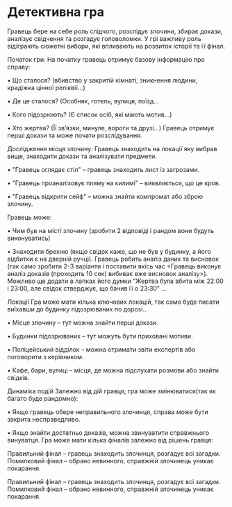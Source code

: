 # Детективна гра
Гравець бере на себе роль слідчого, розслідує злочини, збирає докази, аналізує свідчення та розгадує головоломки. У грі важливу роль відіграють сюжетні вибори, які впливають на розвиток історії та її фінал.

Початок гри:
На початку гравець отримує базову інформацію про справу:

•	Що сталося? (вбивство у закритій кімнаті, зникнення людини, крадіжка цінної реліквії…)

•	Де це сталося? (Особняк, готель, вулиця, поїзд…

•	Кого підозрюють? (Є список осіб, які мають мотив…)

•	Хто жертва? (Її зв’язки, минуле, вороги та друзі…)
Гравець отримує перші докази та може почати розслідування.

Дослідження місця злочину:
Гравець знаходить на локації яку вибрав вище, знаходити докази та аналізувати предмети.

•	"Гравець оглядає стіл" – гравець знаходить лист із загрозами.

•	"Гравець проаналізовує пляму на килимі" – виявляється, що це кров.

•	"Гравець відкрити сейф" – можна знайти компромат або зброю злочину.

Гравець може:

•	Чим був на місті злочину (зробити 2 відповіді і рандом вони будуть виконуватись)

•	Знаходити брехню (якщо свідок каже, що не був у будинку, а його відбитки є на дверній ручці).
Гравець робить аналіз даних та висновок (так само зробити 2-3 варіанти і поставити якісь час <Гравець виконує аналіз доказів (проходить 10 сек) вибиває вже висновок аналізу>). Можливо ще додати в лапках його думки “Жертва була вбита між 22:00 і 23:00, але свідок стверджує, що бачив її о 23:30” …

Локації
Гра може мати кілька ключових локацій, так само буде писати виїхавши до будинку підозрюваних по дорозі…

•	Місце злочину – тут можна знайти перші докази.

•	Будинки підозрюваних – тут можуть бути приховані мотиви.

•	Поліцейський відділок – можна отримати звіти експертів або поговорити з керівником.

•	Кафе, бари, вулиці – місця, де можна підслухати розмови або знайти свідків.

Динаміка подій
Залежно від дій гравця, гра може змінюватися(так як багато буде рандомно):

•	Якщо гравець обере неправильного злочинця, справа може бути закрита несправедливо.

•	Якщо знайти достатньо доказів, можна звинуватити справжнього винуватця.
Гра може мати кілька фіналів залежно від рішень гравця:

Правильний фінал – гравець знаходить злочинця, розгадує всі загадки.
Помилковий фінал – обрано невинного, справжній злочинець уникає покарання.

Правильний фінал – гравець знаходить злочинця, розгадує всі загадки.
Помилковий фінал – обрано невинного, справжній злочинець уникає покарання.
